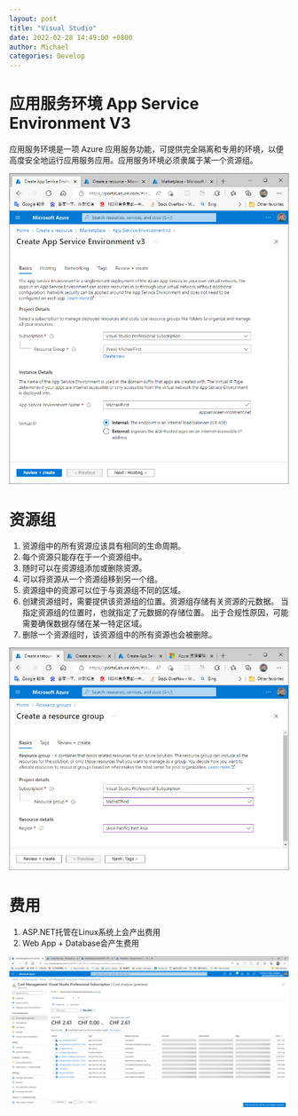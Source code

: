 ```yaml
---
layout: post
title: "Visual Studio"
date: 2022-02-28 14:49:00 +0800
author: Michael
categories: Develop
---
```


# 应用服务环境 App Service Environment V3
应用服务环境是一项 Azure 应用服务功能，可提供完全隔离和专用的环境，以便高度安全地运行应用服务应用。应用服务环境必须隶属于某一个资源组。

![日志文件夹](/assets/develop/AzureAppServiceEnvironmentV3.png)  

# 资源组
1. 资源组中的所有资源应该具有相同的生命周期。
1. 每个资源只能存在于一个资源组中。
2. 随时可以在资源组添加或删除资源。
3. 可以将资源从一个资源组移到另一个组。
4. 资源组中的资源可以位于与资源组不同的区域。
5. 创建资源组时，需要提供该资源组的位置。资源组存储有关资源的元数据。 当指定资源组的位置时，也就指定了元数据的存储位置。 出于合规性原因，可能需要确保数据存储在某一特定区域。
6. 删除一个资源组时，该资源组中的所有资源也会被删除。

![日志文件夹](/assets/develop/AzureResourceGroup.png)  

# 费用
1. ASP.NET托管在Linux系统上会产出费用
1. Web App + Database会产生费用

![日志文件夹](/assets/develop/AzureCostManagement.png)  
